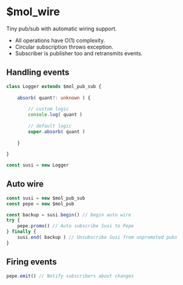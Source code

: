 # $mol_wire

Tiny pub/sub with automatic wiring support.

- All operations have O(1) complexity.
- Circular subscription throws exception.
- Subscriber is publisher too and retransmits events.

## Handling events

```ts
class Logger extends $mol_pub_sub {
	
	absorb( quant?: unknown ) {
		
		// custom logic
		console.log( quant )
		
		// default logic
		super.absorb( quant )
		
	}
	
}

const susi = new Logger
```

## Auto wire

```ts
const susi = new $mol_pub_sub
const pepe = new $mol_pub

const backup = susi.begin() // begin auto wire
try {
	pepe.promo() // Auto subscribe Susi to Pepe
} finally {
	susi.end( backup ) // Unsubscribe Susi from unpromoted pubs
}
```

## Firing events

```ts
pepe.emit() // Notify subscribers about changes
```
